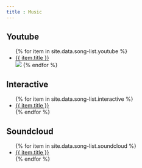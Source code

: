 ```yaml
---
title : Music
---
```


## Youtube

<ul>
   {% for item in site.data.song-list.youtube %}
      <li><a href="{{ item.link }}">{{ item.title }}</a></li>
      <img src="{{item.frame}}">
   {% endfor %}
</ul>

## Interactive

<ul>
   {% for item in site.data.song-list.interactive %}
      <li><a href="{{ item.link }}">{{ item.title }}</a></li>
   {% endfor %}
</ul>

## Soundcloud

<ul>
   {% for item in site.data.song-list.soundcloud %}
      <li><a href="{{ item.link }}">{{ item.title }}</a></li>
   {% endfor %}
</ul>
